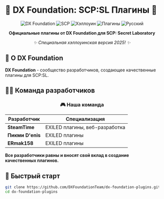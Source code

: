 # 🎃 DX Foundation: SCP:SL Плагины 👻

<div align="center">

![DX Foundation](https://img.shields.io/badge/DX-Foundation-purple)
![SCP](https://img.shields.io/badge/SCP-Secret_Laboratory-red)
![Хэллоуин](https://img.shields.io/badge/🎃-Хэллоуин-orange)
![Плагины](https://img.shields.io/badge/🔌-Плагины-blue)
![Русский](https://img.shields.io/badge/🇷🇺-Русский-cyan)

**Официальные плагины от DX Foundation для SCP: Secret Laboratory**

*✨ Специальная хэллоуинская версия 2025! ✨*

</div>

## 👻 О DX Foundation

**DX Foundation** - сообщество разработчиков, создающее качественные плагины для SCP:SL.

## 👨‍💻 Команда разработчиков

<div align="center">

### 🎮 Наша команда

| Разработчик | Специализация |
|-------------|---------------|
| **SteamTime** | EXILED плагины, веб-разработка |
| **Пикми D'enis** | EXILED плагины |
| **ERmak158** | EXILED плагины |

</div>

**Все разработчики равны и вносят свой вклад в создание качественных плагинов.**

## 🚀 Быстрый старт

```bash
git clone https://github.com/DXFoundationTeam/dx-foundation-plugins.git
cd dx-foundation-plugins
